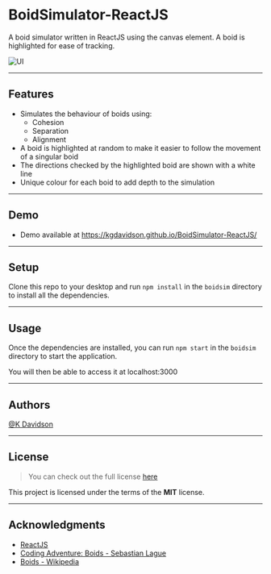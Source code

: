 # BoidSimulator-ReactJS

A boid simulator written in ReactJS using the canvas element. A boid is highlighted for ease of tracking.

![UI](https://i.postimg.cc/JzBKSfV2/GIF-27-04-2022-03-43-53.gif)

---

## Features

-   Simulates the behaviour of boids using:
    -   Cohesion
    -   Separation
    -   Alignment
-   A boid is highlighted at random to make it easier to follow the movement of a singular boid
-   The directions checked by the highlighted boid are shown with a white line
-   Unique colour for each boid to add depth to the simulation

---

## Demo

-   Demo available at https://kgdavidson.github.io/BoidSimulator-ReactJS/

---

## Setup

Clone this repo to your desktop and run `npm install` in the `boidsim` directory to install all the dependencies.

---

## Usage

Once the dependencies are installed, you can run `npm start` in the `boidsim` directory to start the application.

You will then be able to access it at localhost:3000

---

## Authors

[@K Davidson](mailto:kaushdavidson@icloud.com)

---

## License

> You can check out the full license [here](LICENSE)

This project is licensed under the terms of the **MIT** license.

---

## Acknowledgments

-   [ReactJS](https://reactjs.org/)
-   [Coding Adventure: Boids - Sebastian Lague](https://www.youtube.com/watch?v=bqtqltqcQhw)
-   [Boids - Wikipedia](https://en.wikipedia.org/wiki/Boids)
